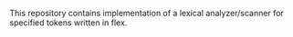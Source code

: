 This repository contains implementation of a lexical analyzer/scanner for specified tokens written in flex.
